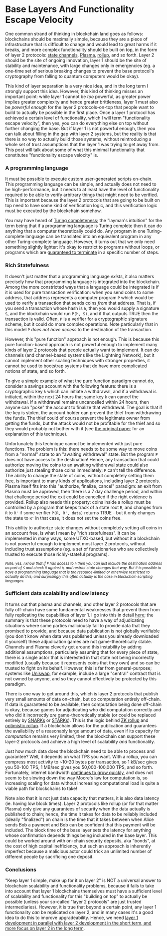 [category]: <> (General)
[date]: <> (2019/12/26)
[title]: <> (Base Layers And Functionality Escape Velocity)
[pandoc]: <> ()

# Base Layers And Functionality Escape Velocity

One common strand of thinking in blockchain land goes as follows: blockchains should be maximally simple, because they are a piece of infrastructure that is difficult to change and would lead to great harms if it breaks, and more complex functionality should be built on top, in the form of layer 2 protocols: [state channels](https://www.jeffcoleman.ca/state-channels/), [Plasma](https://ethresear.ch/t/minimal-viable-plasma/426), [rollup](https://ethresear.ch/t/on-chain-scaling-to-potentially-500-tx-sec-through-mass-tx-validation/3477), and so forth. Layer 2 should be the site of ongoing innovation, layer 1 should be the site of stability and maintenance, with large changes only in emergencies (eg. a one-time set of serious breaking changes to prevent the base protocol's cryptography from falling to quantum computers would be okay).

This kind of layer separation is a very nice idea, and in the long term I strongly support this idea. However, this kind of thinking misses an important point: while layer 1 cannot be _too_ powerful, as greater power implies greater complexity and hence greater brittleness, layer 1 must also be _powerful enough_ for the layer 2 protocols-on-top that people want to build to actually be possible in the first place. Once a layer 1 protocol has achieved a certain level of functionality, which I will term "functionality escape velocity", then yes, you can do everything else on top without further changing the base. But if layer 1 is not powerful enough, then you can talk about filling in the gap with layer 2 systems, but the reality is that there is no way to actually build those systems, without reintroducing a whole set of trust assumptions that the layer 1 was trying to get away from. This post will talk about some of what this minimal functionality that constitutes "functionality escape velocity" is.

### A programming language

It must be possible to execute custom user-generated scripts on-chain. This programming language can be simple, and actually does not need to be high-performance, but it needs to at least have the level of functionality required to be able to verify arbitrary things that might need to be verified. This is important because the layer 2 protocols that are going to be built on top need to have some kind of verification logic, and this verification logic must be executed by the blockchain somehow.

You may have heard of [Turing completeness](https://en.wikipedia.org/wiki/Turing_completeness); the "layman's intuition" for the term being that if a programming language is Turing complete then it can do anything that a computer theoretically could do. Any program in one Turing-complete language can be translated into an equivalent program in any other Turing-complete language. However, it turns out that we only need something slightly lighter: it's okay to restrict to programs without loops, or programs which are [guaranteed to terminate](https://en.wikipedia.org/wiki/Total_functional_programming) in a specific number of steps.

### Rich Statefulness

It doesn't just matter that a programming language _exists_, it also matters precisely how that programming language is integrated into the blockchain. Among the more constricted ways that a language could be integrated is if it is used for pure transaction verification: when you send coins to some address, that address represents a computer program `P` which would be used to verify a transaction that sends coins _from_ that address. That is, if you send a transaction whose hash is `h`, then you would supply a signature `S`, and the blockchain would run `P(h, S)`, and if that outputs TRUE then the transaction is valid. Often, `P` is a verifier for a cryptographic signature scheme, but it could do more complex operations. Note particularly that in this model `P` _does not have access_ to the destination of the transaction.

However, this "pure function" approach is not enough. This is because this pure function-based approach is not powerful enough to implement many kinds of layer 2 protocols that people actually want to implement. It can do channels (and channel-based systems like the Lightning Network), but it cannot implement other scaling techniques with stronger properties, it cannot be used to bootstrap systems that do have more complicated notions of state, and so forth.

To give a simple example of what the pure function paradigm cannot do, consider a savings account with the following feature: there is a cryptographic key `k` which can initiate a withdrawal, and if a withdrawal is initiated, within the next 24 hours that same key `k` can cancel the withdrawal. If a withdrawal remains uncancelled within 24 hours, then anyone can "poke" the account to finalize that withdrawal. The goal is that if the key is stolen, the account holder can prevent the thief from withdrawing the funds. The thief could of course prevent the legitimate owner from getting the funds, but the attack would not be profitable for the thief and so they would probably not bother with it (see [the original paper](http://hackingdistributed.com/2016/02/26/how-to-implement-secure-bitcoin-vaults/) for an explanation of this technique).

Unfortunately this technique cannot be implemented with just pure functions. The problem is this: there needs to be some way to move coins from a "normal" state to an "awaiting withdrawal" state. But the program `P` does not have access to the destination! Hence, any transaction that could authorize moving the coins to an awaiting withdrawal state could also authorize just stealing those coins immediately; `P` can't tell the difference. The ability to change the state of coins, without completely setting them free, is important to many kinds of applications, including layer 2 protocols. Plasma itself fits into this "authorize, finalize, cancel" paradigm: an exit from Plasma must be approved, then there is a 7 day challenge period, and within that challenge period the exit could be cancelled if the right evidence is provided. Rollup also needs this property: coins inside a rollup must be controlled by a program that keeps track of a state root `R`, and changes from `R` to `R'` if some verifier `P(R, R', data)` returns TRUE - but it only changes the state to `R'` in that case, it does not set the coins free.

This ability to authorize state changes without completely setting all coins in an account free, is what I mean by "rich statefulness". It can be implemented in many ways, some UTXO-based, but without it a blockchain is not powerful enough to implement most layer 2 protocols, without including trust assumptions (eg. a set of functionaries who are collectively trusted to execute those richly-stateful programs).

<small><i>Note: yes, I know that if `P` has access to `h` then you can just include the destination address as part of `S` and check it against `h`, and restrict state changes that way. But it is possible to have a programming language that is too resource-limited or otherwise restricted to actually do this; and surprisingly this often actually is the case in blockchain scripting languages.</i></small>

### Sufficient data scalability and low latency

It turns out that plasma and channels, and other layer 2 protocols that are fully off-chain have some fundamental weaknesses that prevent them from fully replicating the capabilities of layer 1. I go into this in detail [here](https://vitalik.ca/general/2019/08/28/hybrid_layer_2.html); the summary is that these protocols need to have a way of adjudicating situations where some parties maliciously fail to provide data that they promised to provide, and because data publication is not globally verifiable (you don't know when data was published unless you already downloaded it yourself) these adjudication games are not game-theoretically stable. Channels and Plasma cleverly get around this instability by adding additional assumptions, particularly assuming that for every piece of state, there is a single actor that is interested in that state not being incorrectly modified (usually because it represents coins that they own) and so can be trusted to fight on its behalf. However, this is far from general-purpose; systems like [Uniswap](http://uniswap.exchange), for example, include a large "central" contract that is not owned by anyone, and so they cannot effectively be protected by this paradigm.

There is one way to get around this, which is layer 2 protocols that publish very small amounts of data on-chain, but do computation entirely off-chain. If data is guaranteed to be available, then computation being done off-chain is okay, because games for adjudicating who did computation correctly and who did it incorrectly _are_ game-theoretically stable (or could be replaced entirely by [SNARKs](https://vitalik.ca/general/2017/02/01/zk_snarks.html) or [STARKs](https://vitalik.ca/general/2017/11/09/starks_part_1.html)). This is the logic behind [ZK rollup](https://ethresear.ch/t/on-chain-scaling-to-potentially-500-tx-sec-through-mass-tx-validation/3477) and [optimistic rollup](https://medium.com/plasma-group/ethereum-smart-contracts-in-l2-optimistic-rollup-2c1cef2ec537). If a blockchain allows for the publication and guarantees the availability of a reasonably large amount of data, even if its capacity for _computation_ remains very limited, then the blockchain can support these layer-2 protocols and achieve a high level of scalability _and_ functionality.

Just how much data does the blockchain need to be able to process and guarantee? Well, it depends on what TPS you want. With a rollup, you can compress most activity to ~10-20 bytes per transaction, so 1 kB/sec gives you 50-100 TPS, 1 MB/sec gives you 50,000-100,000 TPS, and so forth. Fortunately, internet bandwidth [continues to grow quickly](http://www.circleid.com/posts/20191119_nielsens_law_of_internet_bandwidth/), and does not seem to be slowing down the way Moore's law for computation is, so increasing scaling for data without increasing computational load is quite a viable path for blockchains to take!

Note also that it is not just data capacity that matters, it is also data latency (ie. having low block times). Layer 2 protocols like rollup (or for that matter Plasma) only give any guarantees of security when the data actually is published to chain; hence, the time it takes for data to be reliably included (ideally "finalized") on chain is the time that it takes between when Alice sends Bob a payment and Bob can be confident that this payment will be included. The block time of the base layer sets the latency for anything whose confirmation depends things being included in the base layer. This could be worked around with on-chain security deposits, aka "bonds", at the cost of high capital inefficiency, but such an approach is inherently imperfect because a malicious actor could trick an unlimited number of different people by sacrificing one deposit.

### Conclusions

"Keep layer 1 simple, make up for it on layer 2" is NOT a universal answer to blockchain scalability and functionality problems, because it fails to take into account that layer 1 blockchains themselves must have a sufficient level of scalability and functionality for this "building on top" to actually be possible (unless your so-called "layer 2 protocols" are just trusted intermediaries). However, it is true that beyond a certain point, any layer 1 functionality _can_ be replicated on layer 2, and in many cases it's a good idea to do this to improve upgradeability. Hence, we need [layer 1 development in parallel with layer 2 development in the short term, and more focus on layer 2 in the long term](https://vitalik.ca/general/2018/08/26/layer_1.html).
